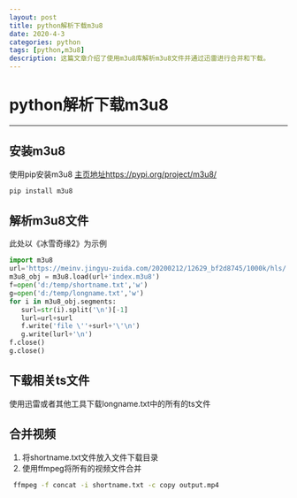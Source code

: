 ```yaml
---
layout: post
title: python解析下载m3u8
date: 2020-4-3
categories: python
tags: [python,m3u8]
description: 这篇文章介绍了使用m3u8库解析m3u8文件并通过迅雷进行合并和下载。
---
```

# python解析下载m3u8
-----------
## 安装m3u8
使用pip安装m3u8
[主页地址https://pypi.org/project/m3u8/](https://pypi.org/project/m3u8/)
```python
pip install m3u8
```
## 解析m3u8文件
此处以《冰雪奇缘2》为示例
```python
import m3u8
url='https://meinv.jingyu-zuida.com/20200212/12629_bf2d8745/1000k/hls/'
m3u8_obj = m3u8.load(url+'index.m3u8')
f=open('d:/temp/shortname.txt','w')
g=open('d:/temp/longname.txt','w')
for i in m3u8_obj.segments:
   surl=str(i).split('\n')[-1]
   lurl=url+surl
   f.write('file \''+surl+'\'\n')
   g.write(lurl+'\n')
f.close()
g.close()
```
## 下载相关ts文件
使用迅雷或者其他工具下载longname.txt中的所有的ts文件
## 合并视频
1. 将shortname.txt文件放入文件下载目录
2. 使用ffmpeg将所有的视频文件合并
```bash
 ffmpeg -f concat -i shortname.txt -c copy output.mp4
```
